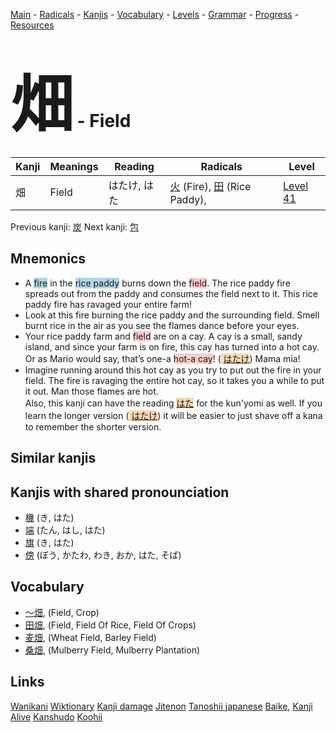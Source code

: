 <style> bigfont {font-size: 100px}</style>
[Main](../README.md) -
[Radicals](../radicals.md) -
[Kanjis](../kanjis.md) -
[Vocabulary](../vocabulary.md) -
[Levels](../levels.md) -
[Grammar](../grammar.md) - 
[Progress](../progress.md) -
[Resources](../resources.md)
# <bigfont> 畑</bigfont> - Field 

| Kanji | Meanings | Reading | Radicals | Level |
| --- | --- | --- | --- | --- |
| 畑 | Field | はたけ, はた | [火](../radicals/火.md) (Fire), [田](../radicals/田.md) (Rice Paddy),  | [Level 41](../levels/wk_level41.md) |

Previous kanji: [炭](炭.md) Next kanji: [包](包.md) 

## Mnemonics
 * A <span style="background-color:#ADD8E6"> fire</span> in the <span style="background-color:#ADD8E6"> rice paddy</span> burns down the <span style="background-color:#ffcccb"> field</span>. The rice paddy fire spreads out from the paddy and consumes the field next to it. This rice paddy fire has ravaged your entire farm!
* Look at this fire burning the rice paddy and the surrounding field. Smell burnt rice in the air as you see the flames dance before your eyes.
* Your rice paddy farm and <span style="background-color:#ffcccb"> field</span> are on a cay. A cay is a small, sandy island, and since your farm is on fire, this cay has turned into a hot cay. Or as Mario would say, that’s one-a <span style="background-color:#ffcccb"> hot-a cay</span>! (<span style="background-color:#fed8b1"> [はたけ]([はた](https://jisho.org/search/はた)け)</span>) Mama mia!
* Imagine running around this hot cay as you try to put out the fire in your field. The fire is ravaging the entire hot cay, so it takes you a while to put it out. Man those flames are hot.<br />Also, this kanji can have the reading <span style="background-color:#fed8b1"> [はた](https://jisho.org/search/はた)</span> for the kun'yomi as well. If you learn the longer version (<span style="background-color:#fed8b1"> [はたけ]([はた](https://jisho.org/search/はた)け)</span>) it will be easier to just shave off a kana to remember the shorter version.


## Similar kanjis
 


## Kanjis with shared pronounciation
 * [機](機.md) (き, はた)
* [端](端.md) (たん, はし, はた)
* [旗](旗.md) (き, はた)
* [傍](傍.md) (ぼう, かたわ, わき, おか, はた, そば)



## Vocabulary
 * [〜畑](../vocabulary/畑.md), (Field, Crop)
* [田畑](../vocabulary/畑.md), (Field, Field Of Rice, Field Of Crops)
* [麦畑](../vocabulary/畑.md), (Wheat Field, Barley Field)
* [桑畑](../vocabulary/畑.md), (Mulberry Field, Mulberry Plantation)




## Links 


[Wanikani](https://www.wanikani.com/kanji/畑)
[Wiktionary](https://en.wiktionary.org/wiki/畑)
[Kanji damage](http://www.kanjidamage.com/kanji/search?utf8=✓&q=畑)
[Jitenon](https://jitenon.com/kanji/畑)
[Tanoshii japanese](https://www.tanoshiijapanese.com/dictionary/kanji.cfm?k=畑)
[Baike](https://baike.baidu.com/item/畑),
[Kanji Alive](https://app.kanjialive.com/畑)
[Kanshudo](https://www.kanshudo.com/searchmn?q=畑)
[Koohii](https://kanji.koohii.com/study/kanji/畑)
